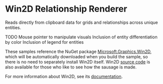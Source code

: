 # Win2D Relationship Renderer
Reads directly from clipboard data for grids and relationships across unique entities. 

TODO
Mouse pointer to manipulate visuals
Inclusion of entity differentiation by color
Inclusion of legend for entities



These samples reference the NuGet package [Microsoft.Graphics.Win2D](http://www.nuget.org/packages/Microsoft.Graphics.Win2D), 
which will be automatically downloaded when you build the sample, so there is no need to 
separately install Win2D itself. Win2D [source code](http://github.com/Microsoft/Win2D) 
is also available for those who like to see how the sausage is made.

For more information about Win2D, see its [documentation](http://microsoft.github.io/Win2D).
